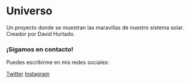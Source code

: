 # Universo

Un proyecto donde se muestran las maravillas de nuestro sistema solar. Creador por David Hurtado.

### ¡Sigamos en contacto!
Puedes escribirme en mis redes sociales:

[ Twitter][Mi twitter]
[Instagram][insta]

[Mi twitter]: http://twitter.com/santigo171
[insta]: http://instagram.com/santigo171

